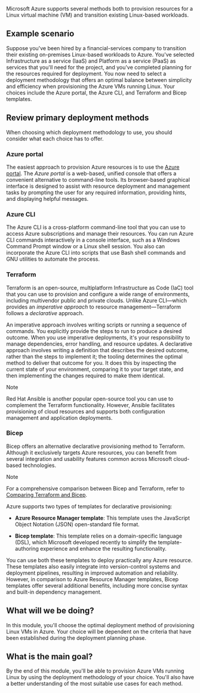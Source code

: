 Microsoft Azure supports several methods both to provision resources for a Linux virtual machine (VM) and transition existing Linux-based workloads.

## Example scenario

Suppose you've been hired by a financial-services company to transition their existing on-premises Linux-based workloads to Azure. You've selected Infrastructure as a service (IaaS) and Platform as a service (PaaS) as services that you'll need for the project, and you've completed planning for the resources required for deployment. You now need to select a deployment methodology that offers an optimal balance between simplicity and efficiency when provisioning the Azure VMs running Linux. Your choices include the Azure portal, the Azure CLI, and Terraform and Bicep templates.

## Review primary deployment methods

When choosing which deployment methodology to use, you should consider what each choice has to offer.

### Azure portal

The easiest approach to provision Azure resources is to use the [Azure portal](https://portal.azure.com). The _Azure portal_ is a web-based, unified console that offers a convenient alternative to command-line tools. Its browser-based graphical interface is designed to assist with resource deployment and management tasks by prompting the user for any required information, providing hints, and displaying helpful messages.

### Azure CLI

The Azure CLI is a cross-platform command-line tool that you can use to access Azure subscriptions and manage their resources. You can run Azure CLI commands interactively in a console interface, such as a Windows Command Prompt window or a Linux shell session. You also can incorporate the Azure CLI into scripts that use Bash shell commands and GNU utilities to automate the process.

### Terraform

Terraform is an open-source, multiplatform Infrastructure as Code (IaC) tool that you can use to provision and configure a wide range of environments, including multivendor public and private clouds. Unlike Azure CLI&mdash;which provides an _imperative approach_ to resource management&mdash;Terraform follows a _declarative_ approach.

An imperative approach involves writing scripts or running a sequence of commands. You explicitly provide the steps to run to produce a desired outcome. When you use imperative deployments, it's your responsibility to manage dependencies, error handling, and resource updates. A declarative approach involves writing a definition that describes the desired outcome, rather than the steps to implement it; the tooling determines the optimal method to deliver that outcome for you. It does this by inspecting the current state of your environment, comparing it to your target state, and then implementing the changes required to make them identical.

> [!NOTE]
> Red Hat Ansible is another popular open-source tool you can use to complement the Terraform functionality. However, Ansible facilitates provisioning of cloud resources and supports both configuration management and application deployments.

### Bicep

Bicep offers an alternative declarative provisioning method to Terraform. Although it exclusively targets Azure resources, you can benefit from several integration and usability features common across Microsoft cloud-based technologies.

> [!NOTE]
> For a comprehensive comparison between Bicep and Terraform, refer to [Comparing Terraform and Bicep](/azure/developer/terraform/comparing-terraform-and-bicep).

Azure supports two types of templates for declarative provisioning:

- **Azure Resource Manager template**: This template uses the JavaScript Object Notation (JSON) open-standard file format.

- **Bicep template**: This template relies on a domain-specific language (DSL), which Microsoft developed recently to simplify the template-authoring experience and enhance the resulting functionality.

You can use both these templates to deploy practically any Azure resource. These templates also easily integrate into version-control systems and deployment pipelines, resulting in improved automation and reliability. However, in comparison to Azure Resource Manager templates, Bicep templates offer several additional benefits, including more concise syntax and built-in dependency management.

## What will we be doing?

In this module, you'll choose the optimal deployment method of provisioning Linux VMs in Azure. Your choice will be dependent on the criteria that have been established during the deployment planning phase.

## What is the main goal?

By the end of this module, you'll be able to provision Azure VMs running Linux by using the deployment methodology of your choice. You'll also have a better understanding of the most suitable use cases for each method.
